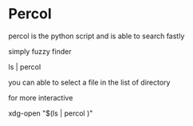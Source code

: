 # Percol

percol is the python script and is able to search fastly

simply fuzzy finder

ls | percol 

you can able to select a file in the list of directory

for more interactive 

xdg-open "$(ls | percol )"
